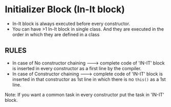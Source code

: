# Initializer Block (In-It block)

* In-It block is always executed before every constructor.
* You can have >1 In-It block in single class. And they are executed in the order in which they are defined in a class

## RULES

* In case of No constructor chaining ---> complete code of 'IN-IT' block is inserted in every constructor as a first line by the compiler.
* In case of Constructor chaining ---> complete code of 'IN-IT' block is inserted in that constructor as 1st line in which there is no `this()` as a 1st line.

Note: If you want a common task in every constructor put the  task in 'IN-IT' block.
